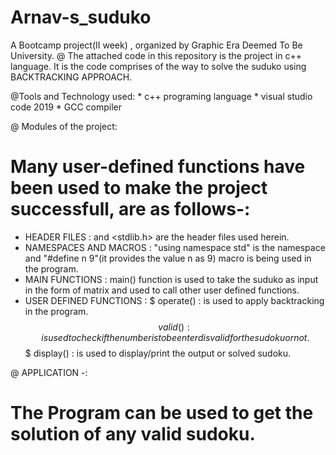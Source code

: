 # Arnav-s_suduko
A Bootcamp project(II week) , organized by Graphic Era Deemed To Be University.
@ The attached code in this repository is the project in c++ language. It is the code comprises of the way to solve the suduko using BACKTRACKING APPROACH.

@Tools and Technology used:
       * c++ programing language
       * visual studio code 2019
       * GCC compiler
       
@ Modules of the project:
# Many user-defined functions have been used to make the project successfull, are as follows-:
 * HEADER FILES : <iostream> and <stdlib.h> are the header files used herein.
 * NAMESPACES AND MACROS : "using namespace std" is the namespace and "#define n 9"(it provides the value n as 9) macro is being used in the program. 
 * MAIN FUNCTIONS : main() function is used to take the suduko as input in the form of matrix and used to call other user defined functions.
 * USER DEFINED FUNCTIONS : 
            $ operate()   : is used to apply backtracking in the program.
            $$ valid()    : is used to check if the number is to be enterd is valid for the sudoku or not.
            $$$ display() : is used to display/print the output or solved sudoku. 
  
@ APPLICATION -:
# The Program can be used to get the solution of any valid sudoku.
